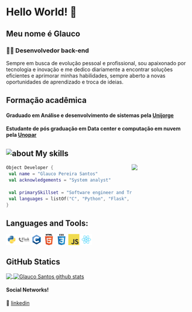 <h1> Hello World! 👋</h1>
<h2> Meu nome é Glauco</h2>
<h3>👨‍💻 Desenvolvedor back-end</h3>
<p>Sempre em busca de evolução pessoal e profissional, sou apaixonado por tecnologia e inovação e me dedico diariamente a encontrar soluções eficientes e aprimorar minhas habilidades, sempre aberto a novas oportunidades de aprendizado e troca de ideias.</p>  

## Formação acadêmica

#### Graduado em Análise e desenvolvimento de sistemas pela <a href="https://unijorge.edu.br/" target="_blank">Unijorge</a> <br>
#### Estudante de pós graduação em Data center e computação em nuvem pela <a href="https://www.portalpos.com.br/unopar" target="_blank">Unopar</a>
</p>


## <img width="45" alt="about" src="https://raw.github.com/elizarov/elizarov/master/about.png"> My skills

<img align="right" width="32%" src="https://i2.wp.com/allhtaccess.info/wp-content/uploads/2018/03/programming.gif?fit=1281%2C716&ssl=1" />

```kotlin
Object Developer {
 val name = "Glauco Pereira Santos"
 val acknowledgements = "System analyst"
 
 val primarySkillset = "Software engineer and Troubleshooting"
 val languages = listOf("C", "Python", "Flask", "React JS", "HTML", "CSS") 
}
```

## **Languages and Tools:**  


<code><img height="30" src="https://raw.githubusercontent.com/github/explore/80688e429a7d4ef2fca1e82350fe8e3517d3494d/topics/python/python.png"></code>
<code><img height="30" src="https://raw.githubusercontent.com/github/explore/80688e429a7d4ef2fca1e82350fe8e3517d3494d/topics/flask/flask.png"></code>
<code><img height="30" src="https://raw.githubusercontent.com/github/explore/80688e429a7d4ef2fca1e82350fe8e3517d3494d/topics/c/c.png"></code>
<code><img height="30" src="https://raw.githubusercontent.com/github/explore/80688e429a7d4ef2fca1e82350fe8e3517d3494d/topics/html/html.png"></code>
<code><img height="30" src="https://raw.githubusercontent.com/github/explore/80688e429a7d4ef2fca1e82350fe8e3517d3494d/topics/css/css.png"></code>
<code><img height="30" src="https://raw.githubusercontent.com/github/explore/80688e429a7d4ef2fca1e82350fe8e3517d3494d/topics/javascript/javascript.png"></code>
<code><img height="30" src="https://raw.githubusercontent.com/github/explore/80688e429a7d4ef2fca1e82350fe8e3517d3494d/topics/react/react.png"></code>

## **GitHub Statics**

<a href="https://github.com/di0nar4p">
  <img align="center" src="https://github-readme-stats.vercel.app/api/top-langs/?username=di0nar4p&theme=dracula&hide_langs_below=0" />
</a>

<a href="https://github.com/di0nar4p">
 <img align="center" src="https://github-readme-stats.vercel.app/api?username=di0nar4p&show_icons=true&theme=dracula&line_height=27" alt="Glauco Santos github stats"/>
</a>


<br>

#### Social Networks!

👔 [linkedin](https://www.linkedin.com/in/glaucopsantos/)


